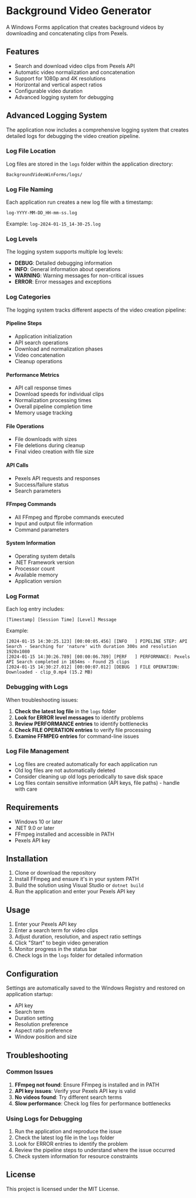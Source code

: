 # Background Video Generator

A Windows Forms application that creates background videos by downloading and concatenating clips from Pexels.

## Features

- Search and download video clips from Pexels API
- Automatic video normalization and concatenation
- Support for 1080p and 4K resolutions
- Horizontal and vertical aspect ratios
- Configurable video duration
- Advanced logging system for debugging

## Advanced Logging System

The application now includes a comprehensive logging system that creates detailed logs for debugging the video creation pipeline.

### Log File Location

Log files are stored in the `logs` folder within the application directory:
```
BackgroundVideoWinForms/logs/
```

### Log File Naming

Each application run creates a new log file with a timestamp:
```
log-YYYY-MM-DD_HH-mm-ss.log
```

Example: `log-2024-01-15_14-30-25.log`

### Log Levels

The logging system supports multiple log levels:

- **DEBUG**: Detailed debugging information
- **INFO**: General information about operations
- **WARNING**: Warning messages for non-critical issues
- **ERROR**: Error messages and exceptions

### Log Categories

The logging system tracks different aspects of the video creation pipeline:

#### Pipeline Steps
- Application initialization
- API search operations
- Download and normalization phases
- Video concatenation
- Cleanup operations

#### Performance Metrics
- API call response times
- Download speeds for individual clips
- Normalization processing times
- Overall pipeline completion time
- Memory usage tracking

#### File Operations
- File downloads with sizes
- File deletions during cleanup
- Final video creation with file size

#### API Calls
- Pexels API requests and responses
- Success/failure status
- Search parameters

#### FFmpeg Commands
- All FFmpeg and ffprobe commands executed
- Input and output file information
- Command parameters

#### System Information
- Operating system details
- .NET Framework version
- Processor count
- Available memory
- Application version

### Log Format

Each log entry includes:
```
[Timestamp] [Session Time] [Level] Message
```

Example:
```
[2024-01-15 14:30:25.123] [00:00:05.456] [INFO   ] PIPELINE STEP: API Search - Searching for 'nature' with duration 300s and resolution 1920x1080
[2024-01-15 14:30:26.789] [00:00:06.789] [PERF   ] PERFORMANCE: Pexels API Search completed in 1654ms - Found 25 clips
[2024-01-15 14:30:27.012] [00:00:07.012] [DEBUG  ] FILE OPERATION: Downloaded - clip_0.mp4 (15.2 MB)
```

### Debugging with Logs

When troubleshooting issues:

1. **Check the latest log file** in the `logs` folder
2. **Look for ERROR level messages** to identify problems
3. **Review PERFORMANCE entries** to identify bottlenecks
4. **Check FILE OPERATION entries** to verify file processing
5. **Examine FFMPEG entries** for command-line issues

### Log File Management

- Log files are created automatically for each application run
- Old log files are not automatically deleted
- Consider cleaning up old logs periodically to save disk space
- Log files contain sensitive information (API keys, file paths) - handle with care

## Requirements

- Windows 10 or later
- .NET 9.0 or later
- FFmpeg installed and accessible in PATH
- Pexels API key

## Installation

1. Clone or download the repository
2. Install FFmpeg and ensure it's in your system PATH
3. Build the solution using Visual Studio or `dotnet build`
4. Run the application and enter your Pexels API key

## Usage

1. Enter your Pexels API key
2. Enter a search term for video clips
3. Adjust duration, resolution, and aspect ratio settings
4. Click "Start" to begin video generation
5. Monitor progress in the status bar
6. Check logs in the `logs` folder for detailed information

## Configuration

Settings are automatically saved to the Windows Registry and restored on application startup:
- API key
- Search term
- Duration setting
- Resolution preference
- Aspect ratio preference
- Window position and size

## Troubleshooting

### Common Issues

1. **FFmpeg not found**: Ensure FFmpeg is installed and in PATH
2. **API key issues**: Verify your Pexels API key is valid
3. **No videos found**: Try different search terms
4. **Slow performance**: Check log files for performance bottlenecks

### Using Logs for Debugging

1. Run the application and reproduce the issue
2. Check the latest log file in the `logs` folder
3. Look for ERROR entries to identify the problem
4. Review the pipeline steps to understand where the issue occurred
5. Check system information for resource constraints

## License

This project is licensed under the MIT License. 